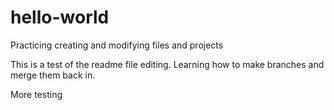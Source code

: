 # hello-world
Practicing creating and modifying files and projects

This is a test of the readme file editing.  Learning how to make branches and merge them back in.


More testing
